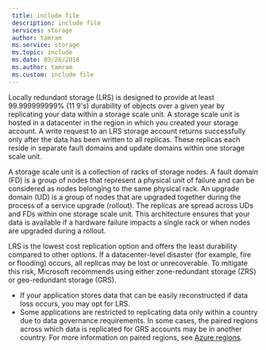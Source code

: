 ```yaml
---
 title: include file
 description: include file
 services: storage
 author: tamram
 ms.service: storage
 ms.topic: include
 ms.date: 03/26/2018
 ms.author: tamram
 ms.custom: include file
---
```


Locally redundant storage (LRS) is designed to provide at least 99.999999999% (11 9's) durability of objects over a given year by replicating your data within a storage scale unit. A storage scale unit is hosted in a datacenter in the region in which you created your storage account. A write request to an LRS storage account returns successfully only after the data has been written to all replicas. These replicas each reside in separate fault domains and update domains within one storage scale unit.

A storage scale unit is a collection of racks of storage nodes. A fault domain (FD) is a group of nodes that represent a physical unit of failure and can be considered as nodes belonging to the same physical rack. An upgrade domain (UD) is a group of nodes that are upgraded together during the process of a service upgrade (rollout). The replicas are spread across UDs and FDs within one storage scale unit. This architecture ensures that your data is available if a hardware failure impacts a single rack or when nodes are upgraded during a rollout.

LRS is the lowest cost replication option and offers the least durability compared to other options. If a datacenter-level disaster (for example, fire or flooding) occurs, all replicas may be lost or unrecoverable. To mitigate this risk, Microsoft recommends using either zone-redundant storage (ZRS) or geo-redundant storage (GRS).

* If your application stores data that can be easily reconstructed if data loss occurs, you may opt for LRS.
* Some applications are restricted to replicating data only within a country due to data governance requirements. In some cases, the paired regions across which data is replicated for GRS accounts may be in another country. For more information on paired regions, see [Azure regions](https://azure.microsoft.com/regions/).

